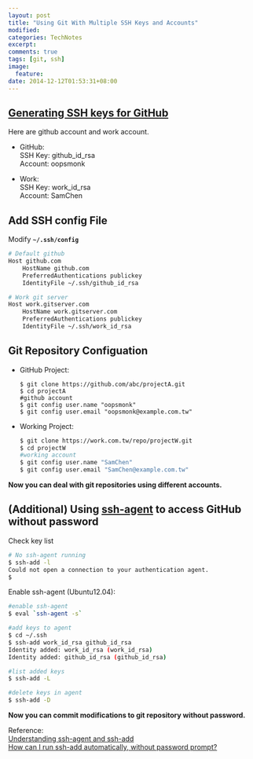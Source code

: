 ```yaml
---
layout: post
title: "Using Git With Multiple SSH Keys and Accounts"
modified:
categories: TechNotes
excerpt:  
comments: true
tags: [git, ssh]
image:
  feature:
date: 2014-12-12T01:53:31+08:00
---
```


## [Generating SSH keys for GitHub](https://help.github.com/articles/generating-ssh-keys/)  

Here are github account and work account. 

* GitHub:  
    SSH Key: github_id_rsa  
    Account: oopsmonk  

* Work:  
    SSH Key: work_id_rsa  
    Account: SamChen  


## Add SSH config File  

Modify **`~/.ssh/config`** 

```bash
# Default github
Host github.com
    HostName github.com
    PreferredAuthentications publickey
    IdentityFile ~/.ssh/github_id_rsa

# Work git server
Host work.gitserver.com
    HostName work.gitserver.com
    PreferredAuthentications publickey
    IdentityFile ~/.ssh/work_id_rsa
```

## Git Repository Configuation  

* GitHub Project: 

    ```
    $ git clone https://github.com/abc/projectA.git  
    $ cd projectA
    #github account
    $ git config user.name "oopsmonk"
    $ git config user.email "oopsmonk@example.com.tw"
    ```

* Working Project: 

    ```bash
    $ git clone https://work.com.tw/repo/projectW.git  
    $ cd projectW
    #working account
    $ git config user.name "SamChen"
    $ git config user.email "SamChen@example.com.tw"
    ```

**Now you can deal with git repositories using different accounts.** 

## (Additional) Using [ssh-agent] to access GitHub without password     

Check key list 

```bash
# No ssh-agent running 
$ ssh-add -l
Could not open a connection to your authentication agent.
$  
```

Enable ssh-agent (Ubuntu12.04): 

```bash
#enable ssh-agent
$ eval `ssh-agent -s`

#add keys to agent
$ cd ~/.ssh
$ ssh-add work_id_rsa github_id_rsa
Identity added: work_id_rsa (work_id_rsa)
Identity added: github_id_rsa (github_id_rsa)

#list added keys
$ ssh-add -L

#delete keys in agent  
$ ssh-add -D
```

**Now you can commit modifications to git repository without password.**


Reference:  
[Understanding ssh-agent and ssh-add](http://blog.joncairns.com/2013/12/understanding-ssh-agent-and-ssh-add/)  
[How can I run ssh-add automatically, without password prompt?](http://unix.stackexchange.com/questions/90853/how-can-i-run-ssh-add-automatically-without-password-prompt)  

[ssh-agent]: http://en.wikipedia.org/wiki/Ssh-agent 

